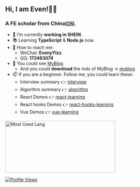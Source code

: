 ## Hi, I am Even!👋🏻
### A FE scholar from China🇨🇳.

- 🔭 I’m currently **working in SHEIN**.
- 📚 Learning **TypeScript** & **Node.js** now.
- 💬 How to reach me:
  - WeChat: **EvenyYlzz**
  - QQ:  **172463074**
- 🌱 You could see [MyBlog](https://juejin.cn/user/4195392104182365/posts)
  - And you could **download** the mds of MyBlog -> [myblog](https://github.com/EvenyYlzz/myblog)
- 📫 If you are a beginner. Follow me, you could learn these:
  - Interview summary 👉 [interview](https://github.com/EvenyYlzz/interview)
  - Algorithm summary 👉 [algorithm](https://github.com/EvenyYlzz/algorithm)
  - React Demos 👉 [react-learning](https://github.com/EvenyYlzz/react-learning)
  - React hooks Demos 👉 [react-hooks-learning](https://github.com/EvenyYlzz/react-hooks-learning)
  - Vue Demos 👉 [vue-learning](https://github.com/EvenyYlzz/vue-learning)

<img width="350px" height="165px" alt="Most Used Lang" src="https://github-readme-stats.vercel.app/api/top-langs/?username=EvenyYlzz&layout=compact"/>

[![Profile Views](https://komarev.com/ghpvc/?username=EvenyYlzz)](https://github.com/EvenyYlzz)